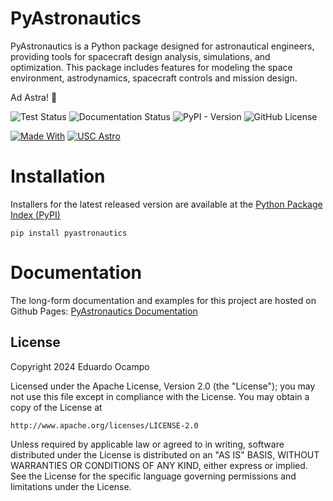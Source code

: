 # PyAstronautics

PyAstronautics is a Python package designed for astronautical engineers, providing tools for spacecraft design analysis, simulations, and optimization. This package includes features for modeling the space environment, astrodynamics, spacecraft controls and mission design.

Ad Astra! 💫

![Test Status](https://img.shields.io/github/actions/workflow/status/eduardo-ocampo/pyastronautics/test-package.yml?branch=main&style=flat-square&logo=github&logoColor=white&label=Pytests&color=blue)
![Documentation Status](https://img.shields.io/github/actions/workflow/status/eduardo-ocampo/pyastronautics/sphinx-docs.yml?branch=main&style=flat-square&logo=github&logoColor=white&label=Build%20%26%20Deploy%20Documentation&color=blue)
![PyPI - Version](https://img.shields.io/pypi/v/PyAstronautics?style=flat-square&logo=python&logoColor=white&color=00A86B)
![GitHub License](https://custom-icon-badges.demolab.com/github/license/eduardo-ocampo/pyastronautics?style=flat-square&logo=law&logoColor=white&color=00A86B)

[![Made With](https://img.shields.io/badge/Made_With-Stardust-pink?style=flat-square&logo=electron&logoColor=white)](https://github.com/eduardo-ocampo/PyAstronautics)
[![USC Astro](https://custom-icon-badges.demolab.com/badge/USC-Astro-red?style=flat-square&logo=mortar-board&logoColor=white&labelColor=990000&color=FFCC00)](https://viterbigradadmission.usc.edu/programs/masters/msprograms/astronautical-engineering/)

# Installation 

Installers for the latest released version are available at the [Python Package Index (PyPI)](https://pypi.org/project/pyastronautics/)

```shell
pip install pyastronautics
```

# Documentation

The long-form documentation and examples for this project are hosted on Github Pages: [PyAstronautics Documentation](https://eduardo-ocampo.github.io/PyAstronautics/)

## License

Copyright 2024 Eduardo Ocampo

Licensed under the Apache License, Version 2.0 (the "License");
you may not use this file except in compliance with the License.
You may obtain a copy of the License at

    http://www.apache.org/licenses/LICENSE-2.0

Unless required by applicable law or agreed to in writing, software
distributed under the License is distributed on an "AS IS" BASIS,
WITHOUT WARRANTIES OR CONDITIONS OF ANY KIND, either express or implied.
See the License for the specific language governing permissions and
limitations under the License.
